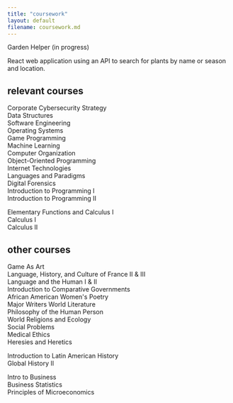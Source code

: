 ```yaml
---
title: "coursework"
layout: default
filename: coursework.md
---
```


Garden Helper (in progress)


React web application using an API to search for plants by name or season and location.

## relevant courses

Corporate Cybersecurity Strategy  
Data Structures  
Software Engineering  
Operating Systems  
Game Programming  
Machine Learning  
Computer Organization  
Object-Oriented Programming  
Internet Technologies  
Languages and Paradigms  
Digital Forensics  
Introduction to Programming I  
Introduction to Programming II  
  
Elementary Functions and Calculus I  
Calculus I  
Calculus II  

## other courses
Game As Art  
Language, History, and Culture of France II & III  
Language and the Human I & II  
Introduction to Comparative Governments  
African American Women's Poetry  
Major Writers World Literature  
Philosophy of the Human Person  
World Religions and Ecology  
Social Problems  
Medical Ethics  
Heresies and Heretics  
  
Introduction to Latin American History  
Global History II  

Intro to Business  
Business Statistics  
Principles of Microeconomics  